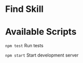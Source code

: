 # Find Skill

# Available Scripts

```npm test```
Run tests

```npm start```
Start development server
